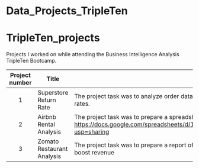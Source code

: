 # Data_Projects_TripleTen

# TripleTen_projects
Projects I worked on while attending the Business Intelligence Analysis TripleTen Bootcamp.


| Project number | Title | Description |
| :-----------: | ----------- |----------- |
| 1 | Superstore Return Rate| The project task was to analyze order data and find possible causes for the company’s high return rates. |
| 2 | Airbnb Rental Analysis | The project task was to prepare a spreadsheet analysis of Airbnb rentals to advise a real estate investor https://docs.google.com/spreadsheets/d/1cDsunBbnOtQQFjPjCqPznb_OhBNi6Cbb_bs3pHWf7T8/edit?usp=sharing|
| 3 | Zomato Restaurant Analysis | The project task was to prepare a report of Zomato's restaurant base to provide recommendations to boost revenue |  
